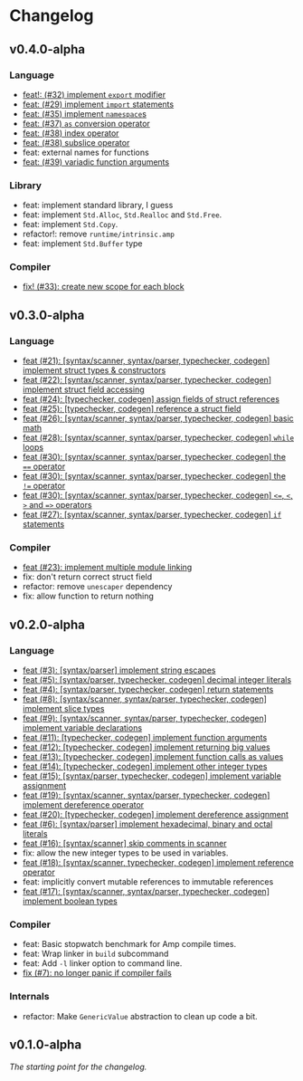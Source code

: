 # Changelog

## v0.4.0-alpha

### Language
- [feat!: (#32) implement `export` modifier](https://github.com/amp-lang/amp/issues/32)
- [feat: (#29) implement `import` statements](https://github.com/amp-lang/amp/issues/29)
- [feat: (#35) implement `namespace`s](https://github.com/amp-lang/amp/issues/35)
- [feat: (#37) `as` conversion operator](https://github.com/amp-lang/amp/issues/37)
- [feat: (#38) index operator](https://github.com/amp-lang/amp/issues/37)
- [feat: (#38) subslice operator](https://github.com/amp-lang/amp/issues/37)
- feat: external names for functions
- [feat: (#39) variadic function arguments](https://github.com/amp-lang/amp/issues/39)

### Library
- feat: implement standard library, I guess
- feat: implement `Std.Alloc`, `Std.Realloc` and `Std.Free`.
- feat: implement `Std.Copy`.
- refactor!: remove `runtime/intrinsic.amp`
- feat: implement `Std.Buffer` type

### Compiler
- [fix! (#33): create new scope for each block](https://github.com/amp-lang/amp/issues/33)

## v0.3.0-alpha

### Language
- [feat (#21): [syntax/scanner, syntax/parser, typechecker, codegen] implement struct types & constructors](https://github.com/amp-lang/amp/issues/21)
- [feat (#22): [syntax/scanner, syntax/parser, typechecker, codegen] implement struct field accessing](https://github.com/amp-lang/amp/issues/22)
- [feat (#24): [typechecker, codegen] assign fields of struct references](https://github.com/amp-lang/amp/issues/24)
- [feat (#25): [typechecker, codegen] reference a struct field](https://github.com/amp-lang/amp/issues/25)
- [feat (#26): [syntax/scanner, syntax/parser, typechecker, codegen] basic math](https://github.com/amp-lang/amp/issues/26)
- [feat (#28): [syntax/scanner, syntax/parser, typechecker, codegen] `while` loops](https://github.com/amp-lang/amp/issues/28)
- [feat (#30): [syntax/scanner, syntax/parser, typechecker, codegen] the `==` operator](https://github.com/amp-lang/amp/issues/30)
- [feat (#30): [syntax/scanner, syntax/parser, typechecker, codegen] the `!=` operator](https://github.com/amp-lang/amp/issues/30)
- [feat (#30): [syntax/scanner, syntax/parser, typechecker, codegen] `<=`, `<`, `>` and `=>` operators](https://github.com/amp-lang/amp/issues/30)
- [feat (#27): [syntax/scanner, syntax/parser, typechecker, codegen] `if` statements](https://github.com/amp-lang/amp/issues/27)

### Compiler
- [feat (#23): implement multiple module linking](https://github.com/amp-lang/amp/issues/23)
- fix: don't return correct struct field
- refactor: remove `unescaper` dependency
- fix: allow function to return nothing

## v0.2.0-alpha

### Language
- [feat (#3): [syntax/parser] implement string escapes](https://github.com/amp-lang/amp/issues/3)
- [feat (#5): [syntax/parser, typechecker, codegen] decimal integer literals](https://github.com/amp-lang/amp/issues/5)
- [feat (#4): [syntax/parser, typechecker, codegen] return statements](https://github.com/amp-lang/amp/issues/4)
- [feat (#8): [syntax/scanner, syntax/parser, typechecker, codegen] implement slice types](https://github.com/amp-lang/amp/issues/8)
- [feat (#9): [syntax/scanner, syntax/parser, typechecker, codegen] implement variable declarations](https://github.com/amp-lang/amp/issues/9)
- [feat (#11): [typechecker, codegen] implement function arguments](https://github.com/amp-lang/amp/issues/11)
- [feat (#12): [typechecker, codegen] implement returning big values](https://github.com/amp-lang/amp/issues/12)
- [feat (#13): [typechecker, codegen] implement function calls as values](https://github.com/amp-lang/amp/issues/13)
- [feat (#14): [typechecker, codegen] implement other integer types](https://github.com/amp-lang/amp/issues/14)
- [feat (#15): [syntax/parser, typechecker, codegen] implement variable assignment](https://github.com/amp-lang/amp/issues/15)
- [feat (#19): [syntax/scanner, syntax/parser, typechecker, codegen] implement dereference operator](https://github.com/amp-lang/amp/issues/19)
- [feat (#20): [typechecker, codegen] implement dereference assignment](https://github.com/amp-lang/amp/issues/20)
- [feat (#6): [syntax/parser] implement hexadecimal, binary and octal literals](https://github.com/amp-lang/amp/issues/6)
- [feat (#16): [syntax/scanner] skip comments in scanner](https://github.com/amp-lang/amp/issues/16)
- fix: allow the new integer types to be used in variables.
- [feat (#18): [syntax/scanner, typechecker, codegen] implement reference operator](https://github.com/amp-lang/amp/issues/18)
- feat: implicitly convert mutable references to immutable references
- [feat (#17): [syntax/scanner, syntax/parser, typechecker, codegen] implement boolean types](https://github.com/amp-lang/amp/issues/17)

### Compiler
- feat: Basic stopwatch benchmark for Amp compile times.
- feat: Wrap linker in `build` subcommand
- feat: Add `-l` linker option to command line.
- [fix (#7): no longer panic if compiler fails](https://github.com/amp-lang/amp/issues/7)

### Internals
- refactor: Make `GenericValue` abstraction to clean up code a bit.

## v0.1.0-alpha
*The starting point for the changelog.*
